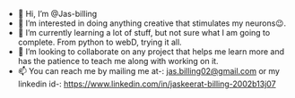 - 👋 Hi, I’m @Jas-billing
- 👀 I’m interested in doing anything creative that stimulates my neurons😉.
- 🌱 I’m currently learning a lot of stuff, but not sure what I am going to complete. From python to webD, trying it all.
- 💞️ I’m looking to collaborate on any project that helps me learn more and has the patience to teach me along with working on it.
- 📫 You can reach me by mailing me at-: jas.billing02@gmail.com or my linkedin id-: https://www.linkedin.com/in/jaskeerat-billing-2002b13j07

<!---
Jas-billing/Jas-billing is a ✨ special ✨ repository because its `README.md` (this file) appears on your GitHub profile.
You can click the Preview link to take a look at your changes.
--->
